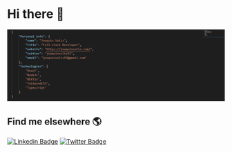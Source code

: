 # Hi there 👋

![json](https://github.com/solisjoaquin/solisjoaquin/blob/master/json-profile.PNG)


## Find me elsewhere 🌎

[![Linkedin Badge](https://img.shields.io/badge/-LinkedIn-blue?style=flat-square&logo=Linkedin&logoColor=white&link=https://www.linkedin.com/in/joaquinsolis/)](https://www.linkedin.com/in/joaquinsolis/)  [![Twitter Badge](https://img.shields.io/badge/-Twitter-1ca0f1?style=flat-square&labelColor=1ca0f1&logo=twitter&logoColor=white&link=https://twitter.com/joaquinsolis93)](https://twitter.com/joaquinsolis93)


